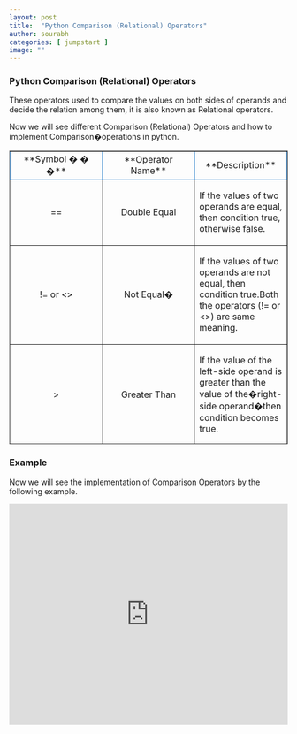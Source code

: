 ```yaml
---
layout: post
title:  "Python Comparison (Relational) Operators"
author: sourabh
categories: [ jumpstart ]
image: ""
---
```


### **Python Comparison (Relational) Operators**

These operators used to compare the values on both sides of operands and decide the relation among them, it is also known as Relational operators.

Now we will see different Comparison (Relational) Operators and how to implement Comparison�operations in python.

<table style="border-collapse: collapse; width: 100%; height: 531px;" border="1">

<tbody>

<tr style="height: 18px; border-color: #287ec9;">

<td style="width: 33.3333%; height: 18px; text-align: center;">**Symbol � � �**</td>

<td style="width: 33.3333%; height: 18px; text-align: center;">**Operator Name**</td>

<td style="width: 33.3333%; height: 18px; text-align: center;">**Description**</td>

</tr>

<tr style="height: 18px;">

<td style="width: 33.3333%; height: 10px; text-align: center;">==</td>

<td style="width: 33.3333%; height: 10px; text-align: center;">Double Equal</td>

<td style="width: 33.3333%; height: 10px;">

If the values of two operands are equal, then condition true, otherwise false.

</td>

</tr>

<tr style="height: 18px;">

<td style="width: 33.3333%; height: 18px; text-align: center;">!= or <></td>

<td style="width: 33.3333%; height: 18px; text-align: center;">Not Equal�</td>

<td style="width: 33.3333%; height: 18px;">

If the values of two operands are not equal, then condition true.Both the operators (!= or <>) are same meaning.

</td>

</tr>

<tr style="height: 18px;">

<td style="width: 33.3333%; height: 18px; text-align: center;">></td>

<td style="width: 33.3333%; height: 18px; text-align: center;">Greater Than</td>

<td style="width: 33.3333%; height: 18px;">

If the value of the left-side operand is greater than the value of the�right-side operand�then condition becomes true.

</td>

</tr>

<tr style="height: 18px;">

<td style="width: 33.3333%; height: 18px; text-align: center;"><</td>

<td style="width: 33.3333%; height: 18px; text-align: center;">�Less Than</td>

<td style="width: 33.3333%; height: 18px;">

If the value of the left-side operand is less than the value of right-side operand�then condition becomes true.�

</td>

</tr>

<tr style="height: 18px;">

<td style="width: 33.3333%; height: 18px; text-align: center;"><=</td>

<td style="width: 33.3333%; height: 18px; text-align: center;">Less Than Equal To</td>

<td style="width: 33.3333%; height: 18px;">

If the value of the left-side operand is less than or equal to the value of right side�operand, the condition becomes true.

</td>

</tr>

<tr style="height: 18px;">

<td style="width: 33.3333%; height: 18px; text-align: center;">>=</td>

<td style="width: 33.3333%; height: 18px; text-align: center;">Greater Than Equal To</td>

<td style="width: 33.3333%; height: 18px;">

If the value of the left-side operand is greater than or equal to the value of right-side�operand, the condition becomes true.

</td>

</tr>

</tbody>

</table>

### **Example**

Now we will see the implementation of Comparison Operators by the following example.

<iframe src="https://repl.it/@ShailiDashora/Comparison-Operator-1?lite=true" width="100%" height="400px" frameborder="no" scrolling="no" sandbox="allow-forms allow-pointer-lock allow-popups allow-same-origin allow-scripts allow-modals" allowfullscreen="allowfullscreen"></iframe>